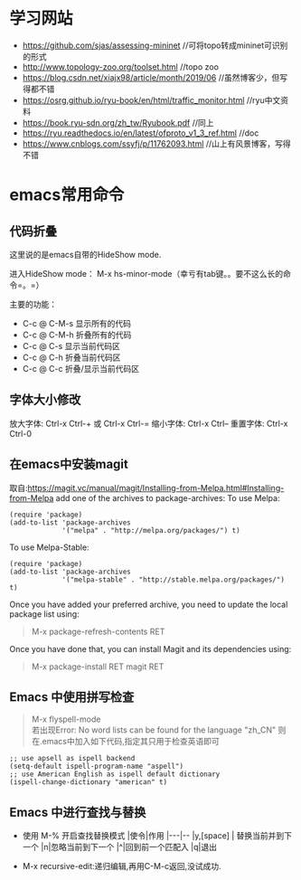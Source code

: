 # 学习网站
* https://github.com/sjas/assessing-mininet //可将topo转成mininet可识别的形式
* http://www.topology-zoo.org/toolset.html //topo zoo
* https://blog.csdn.net/xiajx98/article/month/2019/06 //虽然博客少，但写得都不错
* https://osrg.github.io/ryu-book/en/html/traffic_monitor.html //ryu中文资料
* https://book.ryu-sdn.org/zh_tw/Ryubook.pdf //同上
* https://ryu.readthedocs.io/en/latest/ofproto_v1_3_ref.html //doc
* https://www.cnblogs.com/ssyfj/p/11762093.html //山上有风景博客，写得不错

# emacs常用命令
## 代码折叠
这里说的是emacs自带的HideShow mode.

进入HideShow mode： M-x hs-minor-mode（幸亏有tab键。。要不这么长的命令=。=）

主要的功能：

* C-c @ C-M-s 显示所有的代码
* C-c @ C-M-h 折叠所有的代码
* C-c @ C-s 显示当前代码区
* C-c @ C-h 折叠当前代码区
* C-c @ C-c 折叠/显示当前代码区

## 字体大小修改
放大字体: Ctrl-x Ctrl-+ 或 Ctrl-x Ctrl-=
缩小字体: Ctrl-x Ctrl–
重置字体: Ctrl-x Ctrl-0

## 在emacs中安装magit
取自:https://magit.vc/manual/magit/Installing-from-Melpa.html#Installing-from-Melpa
add one of the archives to package-archives:
To use Melpa: 
```
(require 'package)
(add-to-list 'package-archives
             '("melpa" . "http://melpa.org/packages/") t)
```
To use Melpa-Stable: 
```
(require 'package)
(add-to-list 'package-archives
             '("melpa-stable" . "http://stable.melpa.org/packages/") t)
```
Once you have added your preferred archive, you need to update the local package list using:

> M-x package-refresh-contents RET

Once you have done that, you can install Magit and its dependencies using:

> M-x package-install RET magit RET

## Emacs 中使用拼写检查
> M-x flyspell-mode  
若出现Error: No word lists can be found for the language "zh_CN"
则在.emacs中加入如下代码,指定其只用于检查英语即可
```
;; use apsell as ispell backend
(setq-default ispell-program-name "aspell")
;; use American English as ispell default dictionary
(ispell-change-dictionary "american" t)
```

## Emacs 中进行查找与替换
* 使用 M-% 开启查找替换模式
|使令|作用
|---|--
|y,[space] | 替换当前并到下一个
|n|忽略当前到下一个
|^|回到前一个匹配入
|q|退出

* M-x recursive-edit:递归编辑,再用C-M-c返回,没试成功.

